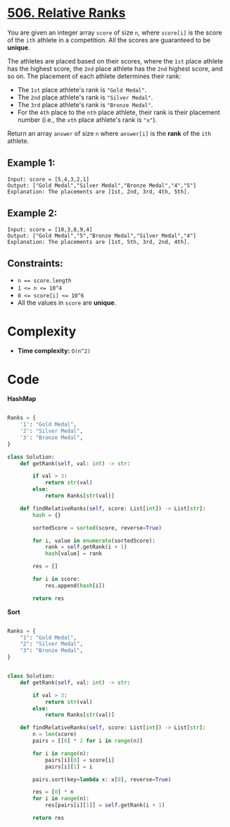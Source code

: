 # [506. Relative Ranks](https://leetcode.com/problems/relative-ranks/description/?envType=daily-question&envId=2024-05-08)

You are given an integer array `score` of size `n`, where `score[i]` is the score of the `ith` athlete in a competition. All the scores are guaranteed to be **unique**.

The athletes are placed based on their scores, where the `1st` place athlete has the highest score, the `2nd` place athlete has the `2nd` highest score, and so on. The placement of each athlete determines their rank:

- The `1st` place athlete's rank is `"Gold Medal"`.
- The `2nd` place athlete's rank is `"Silver Medal"`.
- The `3rd` place athlete's rank is `"Bronze Medal"`.
- For the `4th` place to the `nth` place athlete, their rank is their placement number (i.e., the `xth` place athlete's rank is `"x"`).

Return an array `answer` of size `n` where `answer[i]` is the **rank** of the `ith` athlete.

## Example 1:

```
Input: score = [5,4,3,2,1]
Output: ["Gold Medal","Silver Medal","Bronze Medal","4","5"]
Explanation: The placements are [1st, 2nd, 3rd, 4th, 5th].
```

## Example 2:

```
Input: score = [10,3,8,9,4]
Output: ["Gold Medal","5","Bronze Medal","Silver Medal","4"]
Explanation: The placements are [1st, 5th, 3rd, 2nd, 4th].
```

## Constraints:

- `n == score.length`
- `1 <= n <= 10^4`
- `0 <= score[i] <= 10^6`
- All the values in `score` are **unique**.

# Complexity

- **Time complexity:**
  `O(n^2)`

# Code

**HashMap**

```python

Ranks = {
    '1': "Gold Medal",
    '2': "Silver Medal",
    '3': "Bronze Medal",
}

class Solution:
    def getRank(self, val: int) -> str:

        if val > 3:
            return str(val)
        else:
            return Ranks[str(val)]

    def findRelativeRanks(self, score: List[int]) -> List[str]:
        hash = {}

        sortedScore = sorted(score, reverse=True)

        for i, value in enumerate(sortedScore):
            rank = self.getRank(i + 1)
            hash[value] = rank

        res = []

        for i in score:
            res.append(hash[i])

        return res

```

**Sort**

```python

Ranks = {
    "1": "Gold Medal",
    "2": "Silver Medal",
    "3": "Bronze Medal",
}


class Solution:
    def getRank(self, val: int) -> str:

        if val > 3:
            return str(val)
        else:
            return Ranks[str(val)]

    def findRelativeRanks(self, score: List[int]) -> List[str]:
        n = len(score)
        pairs = [[0] * 2 for i in range(n)]

        for i in range(n):
            pairs[i][0] = score[i]
            pairs[i][1] = i

        pairs.sort(key=lambda x: x[0], reverse=True)

        res = [0] * n
        for i in range(n):
            res[pairs[i][1]] = self.getRank(i + 1)

        return res

```

